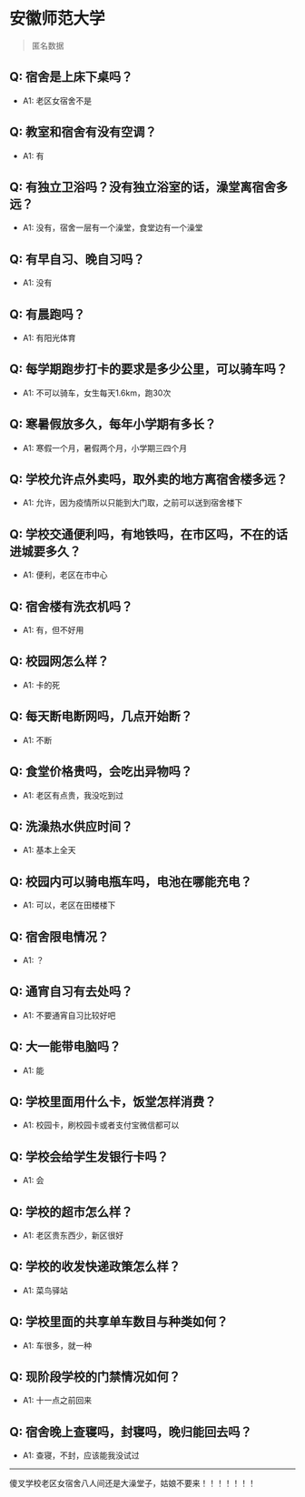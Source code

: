 # 安徽师范大学
> 匿名数据
## Q: 宿舍是上床下桌吗？
- A1: 老区女宿舍不是
## Q: 教室和宿舍有没有空调？
- A1: 有
## Q: 有独立卫浴吗？没有独立浴室的话，澡堂离宿舍多远？
- A1: 没有，宿舍一层有一个澡堂，食堂边有一个澡堂
## Q: 有早自习、晚自习吗？
- A1: 没有
## Q: 有晨跑吗？
- A1: 有阳光体育
## Q: 每学期跑步打卡的要求是多少公里，可以骑车吗？
- A1: 不可以骑车，女生每天1.6km，跑30次
## Q: 寒暑假放多久，每年小学期有多长？
- A1: 寒假一个月，暑假两个月，小学期三四个月
## Q: 学校允许点外卖吗，取外卖的地方离宿舍楼多远？
- A1: 允许，因为疫情所以只能到大门取，之前可以送到宿舍楼下
## Q: 学校交通便利吗，有地铁吗，在市区吗，不在的话进城要多久？
- A1: 便利，老区在市中心
## Q: 宿舍楼有洗衣机吗？
- A1: 有，但不好用
## Q: 校园网怎么样？
- A1: 卡的死
## Q: 每天断电断网吗，几点开始断？
- A1: 不断
## Q: 食堂价格贵吗，会吃出异物吗？
- A1: 老区有点贵，我没吃到过
## Q: 洗澡热水供应时间？
- A1: 基本上全天
## Q: 校园内可以骑电瓶车吗，电池在哪能充电？
- A1: 可以，老区在田楼楼下
## Q: 宿舍限电情况？
- A1: ？
## Q: 通宵自习有去处吗？
- A1: 不要通宵自习比较好吧
## Q: 大一能带电脑吗？
- A1: 能
## Q: 学校里面用什么卡，饭堂怎样消费？
- A1: 校园卡，刷校园卡或者支付宝微信都可以
## Q: 学校会给学生发银行卡吗？
- A1: 会
## Q: 学校的超市怎么样？
- A1: 老区贵东西少，新区很好
## Q: 学校的收发快递政策怎么样？
- A1: 菜鸟驿站
## Q: 学校里面的共享单车数目与种类如何？
- A1: 车很多，就一种
## Q: 现阶段学校的门禁情况如何？
- A1: 十一点之前回来
## Q: 宿舍晚上查寝吗，封寝吗，晚归能回去吗？
- A1: 查寝，不封，应该能我没试过
***
傻叉学校老区女宿舍八人间还是大澡堂子，姑娘不要来！！！！！！！